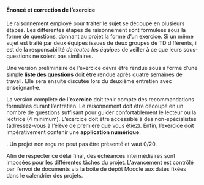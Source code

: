 #### Énoncé et correction de l’exercice

Le raisonnement employé pour traiter le sujet se découpe en plusieurs
étapes. Les différentes étapes de raisonnement sont formulées sous la
forme de questions, donnant au projet la forme d’un exercice. Si un même
sujet est traité par deux équipes issues de deux groupes de TD
différents, il est de la responsabilité *de toutes les équipes* de
veiller à ce que leurs sous-questions ne soient pas similaires.

Une version préliminaire de l’exercice devra être rendue sous a forme
d’une simple **liste des questions** doit être rendue après quatre
semaines de travail. Elle sera ensuite discutée lors du deuxième
entretien avec enseignant·e.

La version complète de l’**exercice** doit tenir compte des
recommandations formulées durant l’entretien. Le raisonnement doit être
découpé en un nombre de questions suffisant pour guider confortablement
le lecteur ou la lectrice (4 minimum). L’exercice doit être accessible à
des non-spécialistes (adressez-vous à l’élève de première que vous
étiez). Enfin, l’exercice doit impérativement contenir une **application
numérique**.

. Un projet non reçu ne peut pas être présenté et vaut 0/20.

Afin de respecter ce délai final, des échéances intermédiaires sont
imposées pour les différentes tâches du projet. L’avancement est
contrôlé par l’envoi de documents via la boîte de dépôt Moodle aux dates
fixées dans le calendrier des projets.

